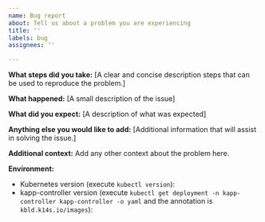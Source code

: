 ```yaml
---
name: Bug report
about: Tell us about a problem you are experiencing
title: ''
labels: bug
assignees: ''

---
```


**What steps did you take:**
[A clear and concise description steps that can be used to reproduce the problem.]

**What happened:**
[A small description of the issue]

**What did you expect:**
[A description of what was expected]

**Anything else you would like to add:**
[Additional information that will assist in solving the issue.]

**Additional context:**
Add any other context about the problem here.

**Environment:**

- Kubernetes version (execute `kubectl version`): 
- kapp-controller version (execute `kubectl get deployment -n kapp-controller kapp-controller -o yaml` and the annotation is `kbld.k14s.io/images`): 
